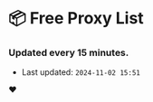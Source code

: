 # :package: Free Proxy List
### Updated every 15 minutes.

- Last updated: `2024-11-02 15:51`

:heart:
